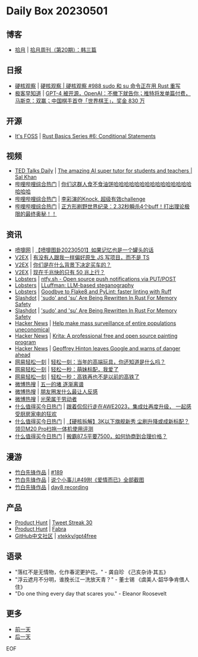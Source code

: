 # Daily Box 20230501

## 博客
- [拾月](https://www.skyue.com/) | [拾月周刊（第20期）：韩三篇](https://www.skyue.com/23050108.html)

## 日报
- [硬核观察](https://linux.cn/news/express/) | [硬核观察 | 硬核观察 #988 sudo 和 su 命令正在用 Rust 重写](https://linux.cn/article-15772-1.html?utm_source=rss&utm_medium=rss)
- [极客早知道](https://www.geekpark.net/column/74) | [GPT-4 被开源，OpenAI：不撤下就告你；推特将发单篇付费，马斯克：双赢；中国棋手首夺「世界棋王」，奖金 830 万](https://www.geekpark.net/news/318498)

## 开源
- [It's FOSS](https://itsfoss.com/) | [Rust Basics Series #6: Conditional Statements](https://itsfoss.com/rust-if-else/)

## 视频
- [TED Talks Daily](https://www.ted.com/talks) | [The amazing AI super tutor for students and teachers | Sal Khan](https://www.ted.com/talks/sal_khan_the_amazing_ai_super_tutor_for_students_and_teachers?rss)
- [哔哩哔哩综合热门](https://www.bilibili.com/v/popular/all/) | [你们这群人食不食油饼哈哈哈哈哈哈哈哈哈哈哈哈哈哈哈哈哈哈](https://b23.tv/BV1mP41127PW)
- [哔哩哔哩综合热门](https://www.bilibili.com/v/popular/all/) | [李彩演的Knock, 超级有效challenge](https://b23.tv/BV1bk4y1E7ct)
- [哔哩哔哩综合热门](https://www.bilibili.com/v/popular/all/) | [正方形刷野世界纪录：2.32秒瞬杀4个buff！打出理论极限的最终奥秘！！](https://b23.tv/BV1Yo4y1t7n1)

## 资讯
- [喷嚏网](http://www.dapenti.com/blog/blog.asp?subjectid=70&name=xilei) | [【喷嚏图卦20230501】如果记忆也是一个罐头的话](http://www.dapenti.com/blog/more.asp?name=xilei&id=171207)
- [V2EX](https://www.v2ex.com/) | [有没有人跟我一样偏好原生 JS 写项目，而不是 TS](https://www.v2ex.com/t/936772)
- [V2EX](https://www.v2ex.com/) | [你们是在什么背景下决定买车的？](https://www.v2ex.com/t/936750)
- [V2EX](https://www.v2ex.com/) | [现在千兆快的只有 50 兆上行？](https://www.v2ex.com/t/936736)
- [Lobsters](https://lobste.rs/) | [ntfy.sh - Open source push notifications via PUT/POST](https://lobste.rs/s/5drapz/ntfy_sh_open_source_push_notifications)
- [Lobsters](https://lobste.rs/) | [LLuffman: LLM-based steganography](https://lobste.rs/s/hebbxe/lluffman_llm_based_steganography)
- [Lobsters](https://lobste.rs/) | [Goodbye to Flake8 and PyLint: faster linting with Ruff](https://lobste.rs/s/fkjjzn/goodbye_flake8_pylint_faster_linting)
- [Slashdot](https://linux.slashdot.org/) | ['sudo' and 'su' Are Being Rewritten In Rust For Memory Safety](https://linux.slashdot.org/story/23/05/01/0020239/sudo-and-su-are-being-rewritten-in-rust-for-memory-safety?utm_source=rss1.0mainlinkanon&utm_medium=feed)
- [Slashdot](https://developers.slashdot.org/) | ['sudo' and 'su' Are Being Rewritten In Rust For Memory Safety](https://linux.slashdot.org/story/23/05/01/0020239/sudo-and-su-are-being-rewritten-in-rust-for-memory-safety?utm_source=rss1.0mainlinkanon&utm_medium=feed)
- [Hacker News](https://news.ycombinator.com/front) | [Help make mass surveillance of entire populations uneconomical](https://news.ycombinator.com/item?id=35772005)
- [Hacker News](https://news.ycombinator.com/front) | [Krita: A professional free and open source painting program](https://news.ycombinator.com/item?id=35771994)
- [Hacker News](https://news.ycombinator.com/front) | [Geoffrey Hinton leaves Google and warns of danger ahead](https://news.ycombinator.com/item?id=35771104)
- [网易轻松一刻](https://m.163.com/touch/exclusive/sub/qsyk) | [轻松一刻：当年的高端玩具，你还知道是什么吗？](https://3g.163.com/news/article/I3ML2JLC000181BR.html)
- [网易轻松一刻](https://m.163.com/touch/exclusive/sub/qsyk) | [轻松一秒：萌妹标配，我爱了](https://3g.163.com/news/article/I3JCVSIK000181BT.html)
- [网易轻松一刻](https://m.163.com/touch/exclusive/sub/qsyk) | [轻松一秒：高铁再也不是以前的高铁了](https://3g.163.com/news/article/I3GMF9GC000181BT.html)
- [微博热搜](https://weibo.com/newlogin?tabtype=search) | [五一的堵 逐渐离谱](https://s.weibo.com/weibo?q=%23%E4%BA%94%E4%B8%80%E7%9A%84%E5%A0%B5%20%E9%80%90%E6%B8%90%E7%A6%BB%E8%B0%B1%23)
- [微博热搜](https://weibo.com/newlogin?tabtype=search) | [朋友圈发什么最让人反感](https://s.weibo.com/weibo?q=%23%E6%9C%8B%E5%8F%8B%E5%9C%88%E5%8F%91%E4%BB%80%E4%B9%88%E6%9C%80%E8%AE%A9%E4%BA%BA%E5%8F%8D%E6%84%9F%23)
- [微博热搜](https://weibo.com/newlogin?tabtype=search) | [光荣属于劳动者](https://s.weibo.com/weibo?q=%23%E5%85%89%E8%8D%A3%E5%B1%9E%E4%BA%8E%E5%8A%B3%E5%8A%A8%E8%80%85%23)
- [什么值得买今日热门](https://post.smzdm.com/hot_1/) | [跟着侃侃行走在AWE2023，集成灶再度升级， 一起感受厨房家电的狂欢](https://post.smzdm.com/p/awz858d4/)
- [什么值得买今日热门](https://post.smzdm.com/hot_1/) | [【硬核拆解】3K以下旗舰新秀 尘刷升降或成新标配？领贝M20 Pro扫拖一体机使用评测](https://post.smzdm.com/p/a0qw278r/)
- [什么值得买今日热门](https://post.smzdm.com/hot_1/) | [搬霸87.5平要7500，如何协商到合理价格？](https://post.smzdm.com/p/a5o9n6gx/)

## 漫游
- [竹白先锋作品](https://www.zhubai.wiki/) | [#189](https://open.zhubai.wiki/a/l/t/z/pl/dex/2264860046720585728)
- [竹白先锋作品](https://www.zhubai.wiki/) | [说个小事儿#49附《爱情而已》全部截图](https://open.zhubai.wiki/a/l/t/z/pl/zhjnfh/2264837070566551552)
- [竹白先锋作品](https://www.zhubai.wiki/) | [day8 recording](https://open.zhubai.wiki/a/l/t/z/pl/camelandlion/2264820043038617600)

## 产品
- [Product Hunt](https://www.producthunt.com) | [Tweet Streak 30](https://www.producthunt.com/posts/tweet-streak-30)
- [Product Hunt](https://www.producthunt.com) | [Fabra](https://www.producthunt.com/posts/fabra)
- [GitHub中文社区](https://www.githubs.cn/trending) | [xtekky/gpt4free](https://github.com/xtekky/gpt4free)

## 语录
- "落红不是无情物，化作春泥更护花。" - 龚自珍 《己亥杂诗·其五》
- "浮云遮月不分明，谁挽长江一洗放天青？" - 董士锡 《虞美人·韶华争肯偎人住》
- "Do one thing every day that scares you." - Eleanor Roosevelt

## 更多
- [前一天](daily-box-20230430.md)
- [后一天](daily-box-20230502.md)

EOF
